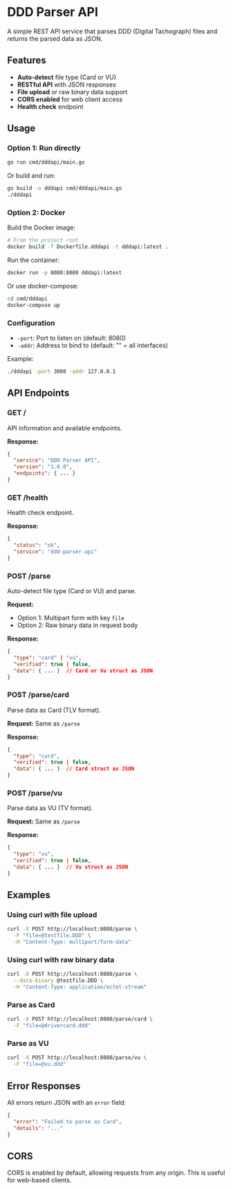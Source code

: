 # DDD Parser API

A simple REST API service that parses DDD (Digital Tachograph) files and returns the parsed data as JSON.

## Features

- **Auto-detect** file type (Card or VU)
- **RESTful API** with JSON responses
- **File upload** or raw binary data support
- **CORS enabled** for web client access
- **Health check** endpoint

## Usage

### Option 1: Run directly

```bash
go run cmd/dddapi/main.go
```

Or build and run:

```bash
go build -o dddapi cmd/dddapi/main.go
./dddapi
```

### Option 2: Docker

Build the Docker image:

```bash
# From the project root
docker build -f Dockerfile.dddapi -t dddapi:latest .
```

Run the container:

```bash
docker run -p 8080:8080 dddapi:latest
```

Or use docker-compose:

```bash
cd cmd/dddapi
docker-compose up
```

### Configuration

- `-port`: Port to listen on (default: 8080)
- `-addr`: Address to bind to (default: "" = all interfaces)

Example:
```bash
./dddapi -port 3000 -addr 127.0.0.1
```

## API Endpoints

### GET /

API information and available endpoints.

**Response:**
```json
{
  "service": "DDD Parser API",
  "version": "1.0.0",
  "endpoints": { ... }
}
```

### GET /health

Health check endpoint.

**Response:**
```json
{
  "status": "ok",
  "service": "ddd-parser-api"
}
```

### POST /parse

Auto-detect file type (Card or VU) and parse.

**Request:**
- Option 1: Multipart form with key `file`
- Option 2: Raw binary data in request body

**Response:**
```json
{
  "type": "card" | "vu",
  "verified": true | false,
  "data": { ... }  // Card or Vu struct as JSON
}
```

### POST /parse/card

Parse data as Card (TLV format).

**Request:** Same as `/parse`

**Response:**
```json
{
  "type": "card",
  "verified": true | false,
  "data": { ... }  // Card struct as JSON
}
```

### POST /parse/vu

Parse data as VU (TV format).

**Request:** Same as `/parse`

**Response:**
```json
{
  "type": "vu",
  "verified": true | false,
  "data": { ... }  // Vu struct as JSON
}
```

## Examples

### Using curl with file upload

```bash
curl -X POST http://localhost:8080/parse \
  -F "file=@testfile.DDD" \
  -H "Content-Type: multipart/form-data"
```

### Using curl with raw binary data

```bash
curl -X POST http://localhost:8080/parse \
  --data-binary @testfile.DDD \
  -H "Content-Type: application/octet-stream"
```

### Parse as Card

```bash
curl -X POST http://localhost:8080/parse/card \
  -F "file=@drivercard.ddd"
```

### Parse as VU

```bash
curl -X POST http://localhost:8080/parse/vu \
  -F "file=@vu.ddd"
```

## Error Responses

All errors return JSON with an `error` field:

```json
{
  "error": "Failed to parse as Card",
  "details": "..."
}
```

## CORS

CORS is enabled by default, allowing requests from any origin. This is useful for web-based clients.

